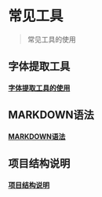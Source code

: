 # 常见工具

> 常见工具的使用

## 字体提取工具

#### [字体提取工具的使用](font-min.md)

## MARKDOWN语法

#### [MARKDOWN语法](MarkdownLang.md)

## 项目结构说明

#### [项目结构说明](Group.md)
